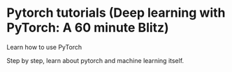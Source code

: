 # Pytorch tutorials (Deep learning with PyTorch: A 60 minute Blitz)

Learn how to use PyTorch

Step by step, learn about pytorch and machine learning itself.
